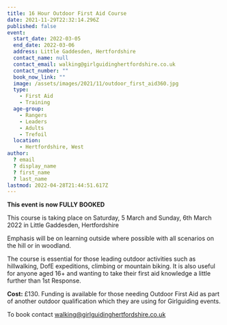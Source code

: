 ```yaml
---
title: 16 Hour Outdoor First Aid Course
date: 2021-11-29T22:32:14.296Z
published: false
event:
  start_date: 2022-03-05
  end_date: 2022-03-06
  address: Little Gaddesden, Hertfordshire
  contact_name: null
  contact_email: walking@girlguidinghertfordshire.co.uk
  contact_number: ""
  book_now_link: ""
  image: /assets/images/2021/11/outdoor_first_aid360.jpg
  type:
    - First Aid
    - Training
  age-group:
    - Rangers
    - Leaders
    - Adults
    - Trefoil
  location:
    - Hertfordshire, West
author:
  ? email
  ? display_name
  ? first_name
  ? last_name
lastmod: 2022-04-28T21:44:51.617Z
---
```


**This event is now FULLY BOOKED**

This course is taking place on Saturday, 5 March and Sunday, 6th March 2022 in Little Gaddesden, Hertfordshire

Emphasis will be on learning outside where possible with all scenarios on the hill or in woodland. 
 
The course is essential for those leading outdoor activities such as hillwalking, DofE expeditions, climbing or mountain biking.  It is also useful for anyone aged 16+ and wanting to take their first aid knowledge a little further than 1st Response.

**Cost:** £130. Funding is available for those needing Outdoor First Aid as part of another outdoor qualification which they are using for Girlguiding events. 

To book contact <walking@girlguidinghertfordshire.co.uk>
